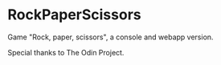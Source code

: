 # RockPaperScissors

Game "Rock, paper, scissors", a console and webapp version.

Special thanks to The Odin Project.
